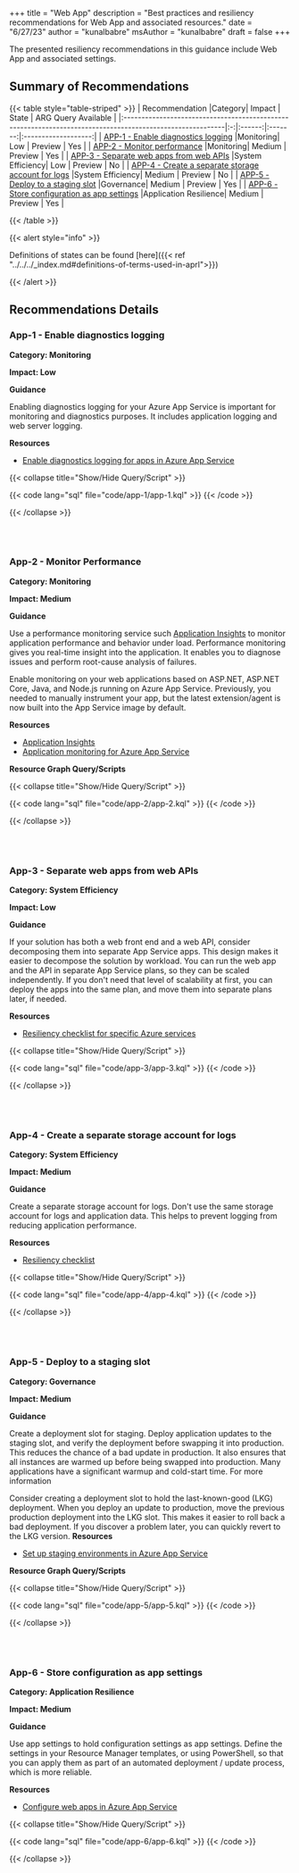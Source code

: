 +++
title = "Web App"
description = "Best practices and resiliency recommendations for Web App and associated resources."
date = "6/27/23"
author = "kunalbabre"
msAuthor = "kunalbabre"
draft = false
+++

The presented resiliency recommendations in this guidance include Web App and associated settings.

## Summary of Recommendations

{{< table style="table-striped" >}}
| Recommendation                                                                                            |Category| Impact |  State  | ARG Query Available |
|:----------------------------------------------------------------------------------------------------------|:-:|:------:|:-------:|:-------------------:|
| [APP-1 - Enable diagnostics logging](#app-1---enable-diagnostics-logging)                                 |Monitoring|  Low   | Preview |         Yes         |
| [APP-2 - Monitor performance](#app-2---monitor-performance)                                               |Monitoring| Medium | Preview |         Yes         |
| [APP-3 - Separate web apps from web APIs](#app-3---separate-web-apps-from-web-apis)                       |System Efficiency|  Low   | Preview |         No          |
| [APP-4 - Create a separate storage account for logs](#app-4---create-a-separate-storage-account-for-logs) |System Efficiency| Medium | Preview |         No          |
| [APP-5 - Deploy to a staging slot](#app-5---deploy-to-a-staging-slot)                                     |Governance| Medium | Preview |         Yes         |
| [APP-6 - Store configuration as app settings](#app-6---store-configuration-as-app-settings)               |Application Resilience| Medium | Preview |         Yes         |

{{< /table >}}

{{< alert style="info" >}}

Definitions of states can be found [here]({{< ref "../../../_index.md#definitions-of-terms-used-in-aprl">}})

{{< /alert >}}

## Recommendations Details

### App-1 - Enable diagnostics logging

**Category: Monitoring**

**Impact: Low**

**Guidance**

Enabling diagnostics logging for your Azure App Service is important for monitoring and diagnostics purposes. It includes application logging and web server logging.

**Resources**

- [Enable diagnostics logging for apps in Azure App Service](https://learn.microsoft.com/azure/app-service/troubleshoot-diagnostic-logs)

{{< collapse title="Show/Hide Query/Script" >}}

{{< code lang="sql" file="code/app-1/app-1.kql" >}} {{< /code >}}

{{< /collapse >}}

<br><br>

### App-2 - Monitor Performance

**Category: Monitoring**

**Impact: Medium**

**Guidance**

Use a performance monitoring service such [Application Insights](https://learn.microsoft.com/azure/application-insights/app-insights-overview) to monitor application performance and behavior under load. Performance monitoring gives you real-time insight into the application. It enables you to diagnose issues and perform root-cause analysis of failures.

Enable monitoring on your web applications based on ASP.NET, ASP.NET Core, Java, and Node.js running on Azure App Service. Previously, you needed to manually instrument your app, but the latest extension/agent is now built into the App Service image by default.

**Resources**

- [Application Insights](https://learn.microsoft.com/azure/application-insights/app-insights-overview)
- [Application monitoring for Azure App Service](https://learn.microsoft.com/azure/azure-monitor/app/azure-web-apps)

**Resource Graph Query/Scripts**

{{< collapse title="Show/Hide Query/Script" >}}

{{< code lang="sql" file="code/app-2/app-2.kql" >}} {{< /code >}}

{{< /collapse >}}

<br><br>

### App-3 - Separate web apps from web APIs

**Category: System Efficiency**

**Impact: Low**

**Guidance**

If your solution has both a web front end and a web API, consider decomposing them into separate App Service apps. This design makes it easier to decompose the solution by workload. You can run the web app and the API in separate App Service plans, so they can be scaled independently. If you don't need that level of scalability at first, you can deploy the apps into the same plan, and move them into separate plans later, if needed.

**Resources**

- [Resiliency checklist for specific Azure services](https://learn.microsoft.com/azure/architecture/checklist/resiliency-per-service#app-service)

{{< collapse title="Show/Hide Query/Script" >}}

{{< code lang="sql" file="code/app-3/app-3.kql" >}} {{< /code >}}

{{< /collapse >}}

<br><br>

### App-4 - Create a separate storage account for logs

**Category: System Efficiency**

**Impact: Medium**

**Guidance**

Create a separate storage account for logs. Don't use the same storage account for logs and application data. This helps to prevent logging from reducing application performance.

**Resources**

- [Resiliency checklist](https://learn.microsoft.com/azure/architecture/checklist/resiliency-per-service#app-service)

{{< collapse title="Show/Hide Query/Script" >}}

{{< code lang="sql" file="code/app-4/app-4.kql" >}} {{< /code >}}

{{< /collapse >}}

<br><br>

### App-5 - Deploy to a staging slot

**Category: Governance**

**Impact: Medium**

**Guidance**

Create a deployment slot for staging. Deploy application updates to the staging slot, and verify the deployment before swapping it into production. This reduces the chance of a bad update in production. It also ensures that all instances are warmed up before being swapped into production. Many applications have a significant warmup and cold-start time. For more information

Consider creating a deployment slot to hold the last-known-good (LKG) deployment. When you deploy an update to production, move the previous production deployment into the LKG slot. This makes it easier to roll back a bad deployment. If you discover a problem later, you can quickly revert to the LKG version.
**Resources**

- [Set up staging environments in Azure App Service](https://learn.microsoft.com/azure/app-service-web/web-sites-staged-publishing)

**Resource Graph Query/Scripts**

{{< collapse title="Show/Hide Query/Script" >}}

{{< code lang="sql" file="code/app-5/app-5.kql" >}} {{< /code >}}

{{< /collapse >}}

<br><br>

### App-6 - Store configuration as app settings

**Category: Application Resilience**

**Impact: Medium**

**Guidance**

Use app settings to hold configuration settings as app settings. Define the settings in your Resource Manager templates, or using PowerShell, so that you can apply them as part of an automated deployment / update process, which is more reliable.

**Resources**

- [Configure web apps in Azure App Service](https://learn.microsoft.com/azure/app-service-web/web-sites-configure)

{{< collapse title="Show/Hide Query/Script" >}}

{{< code lang="sql" file="code/app-6/app-6.kql" >}} {{< /code >}}

{{< /collapse >}}

<br><br>
